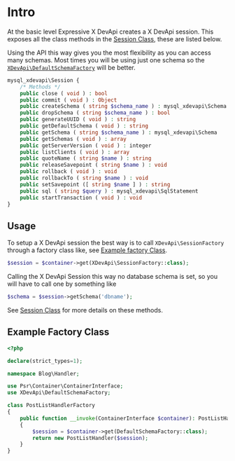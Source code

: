 # Intro

At the basic level Expressive X DevApi creates a X DevApi session. This exposes all the class methods in the [Session Class](https://www.php.net/manual/en/class.mysql-xdevapi-session.php), these are listed below.

Using the API this way gives you the most flexibility as you can access many schemas. Most times you will be using just one schema so the [`XDevApi\DefaultSchemaFactory`](default-schema-factory.md) will be better.

```php
mysql_xdevapi\Session {
    /* Methods */
    public close ( void ) : bool
    public commit ( void ) : Object
    public createSchema ( string $schema_name ) : mysql_xdevapi\Schema
    public dropSchema ( string $schema_name ) : bool
    public generateUUID ( void ) : string
    public getDefaultSchema ( void ) : string
    public getSchema ( string $schema_name ) : mysql_xdevapi\Schema
    public getSchemas ( void ) : array
    public getServerVersion ( void ) : integer
    public listClients ( void ) : array
    public quoteName ( string $name ) : string
    public releaseSavepoint ( string $name ) : void
    public rollback ( void ) : void
    public rollbackTo ( string $name ) : void
    public setSavepoint ([ string $name ] ) : string
    public sql ( string $query ) : mysql_xdevapi\SqlStatement
    public startTransaction ( void ) : void
}
```

## Usage
To setup a X DevApi session the best way is to call `XDevApi\SessionFactory` through a factory class like, see [Example factory Class](#example-factory-class).
```php
$session = $container->get(XDevApi\SessionFactory::class);
```
Calling the X DevApi Session this way no database schema is set, so you will have to call one by something like
```php
$schema = $session->getSchema('dbname');
```
See [Session Class](https://www.php.net/manual/en/class.mysql-xdevapi-session.php) for more details on these methods.

## Example Factory Class
```php
<?php

declare(strict_types=1);

namespace Blog\Handler;

use Psr\Container\ContainerInterface;
use XDevApi\DefaultSchemaFactory;

class PostListHandlerFactory
{
    public function __invoke(ContainerInterface $container): PostListHandler
    {
        $session = $container->get(DefaultSchemaFactory::class);
        return new PostListHandler($session);
    }
}
```